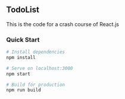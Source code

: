 ## TodoList

This is the code for a crash course of React.js

### Quick Start

```bash
# Install dependencies
npm install

# Serve on localhost:3000
npm start

# Build for production
npm run build
```
